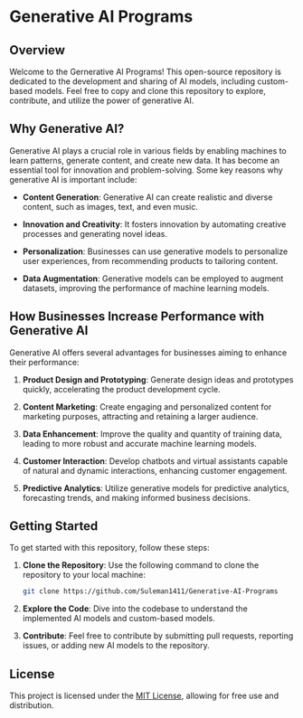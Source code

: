 # Generative AI Programs

## Overview

Welcome to the Gernerative AI Programs! This open-source repository is dedicated to the development and sharing of AI models, including custom-based models. Feel free to copy and clone this repository to explore, contribute, and utilize the power of generative AI.

## Why Generative AI?

Generative AI plays a crucial role in various fields by enabling machines to learn patterns, generate content, and create new data. It has become an essential tool for innovation and problem-solving. Some key reasons why generative AI is important include:

- **Content Generation**: Generative AI can create realistic and diverse content, such as images, text, and even music.

- **Innovation and Creativity**: It fosters innovation by automating creative processes and generating novel ideas.

- **Personalization**: Businesses can use generative models to personalize user experiences, from recommending products to tailoring content.

- **Data Augmentation**: Generative models can be employed to augment datasets, improving the performance of machine learning models.

## How Businesses Increase Performance with Generative AI

Generative AI offers several advantages for businesses aiming to enhance their performance:

1. **Product Design and Prototyping**: Generate design ideas and prototypes quickly, accelerating the product development cycle.

2. **Content Marketing**: Create engaging and personalized content for marketing purposes, attracting and retaining a larger audience.

3. **Data Enhancement**: Improve the quality and quantity of training data, leading to more robust and accurate machine learning models.

4. **Customer Interaction**: Develop chatbots and virtual assistants capable of natural and dynamic interactions, enhancing customer engagement.

5. **Predictive Analytics**: Utilize generative models for predictive analytics, forecasting trends, and making informed business decisions.

## Getting Started

To get started with this repository, follow these steps:
1. **Clone the Repository**: Use the following command to clone the repository to your local machine:

    ```bash
    git clone https://github.com/Suleman1411/Generative-AI-Programs
    ```

2. **Explore the Code**: Dive into the codebase to understand the implemented AI models and custom-based models.

3. **Contribute**: Feel free to contribute by submitting pull requests, reporting issues, or adding new AI models to the repository.

## License

This project is licensed under the [MIT License](LICENSE), allowing for free use and distribution.

